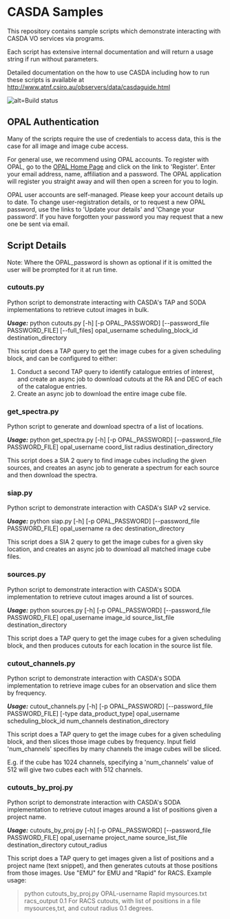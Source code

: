 # CASDA Samples

This repository contains sample scripts which demonstrate interacting with CASDA VO services via programs.

Each script has extensive internal documentation and will return a usage string if run without parameters.

Detailed documentation on the how to use CASDA including how to run these scripts is available at
http://www.atnf.csiro.au/observers/data/casdaguide.html

![alt=Build status](https://img.shields.io/travis/csiro-rds/casda-samples.svg "Travis build status")

## OPAL Authentication

Many of the scripts require the use of credentials to access data, this is the case for all image and image cube access.

For general use, we recommend using OPAL accounts. To register with OPAL, go to the 
[OPAL Home Page](http://opal.atnf.csiro.au/) and click on the link to 'Register'. Enter your email address, name, 
affiliation and a password. The OPAL application will register you straight away and will then open a screen for you
to login.

OPAL user accounts are self-managed. Please keep your account details up to date. To change user-registration details, 
or to request a new OPAL password, use the links to 'Update your details' and 'Change your password'. If you have 
forgotten your password you may request that a new one be sent via email. 

## Script Details

Note: Where the OPAL_password is shown as optional if it is omitted the user will be prompted for it at run time.

### cutouts.py

Python script to demonstrate interacting with CASDA's TAP and SODA implementations to retrieve cutout images in bulk.

***Usage:*** python cutouts.py [-h] [-p OPAL_PASSWORD] [--password_file PASSWORD_FILE] [--full_files] opal_username scheduling_block_id destination_directory
                  
This script does a TAP query to get the image cubes for a given scheduling block, and can be configured to either:

1. Conduct a second TAP query to identify catalogue entries of interest, and create an async job to download cutouts 
at the RA and DEC of each of the catalogue entries.
2. Create an async job to download the entire image cube file.

### get_spectra.py

Python script to generate and download spectra of a list of locations. 

***Usage:*** python get_spectra.py [-h] [-p OPAL_PASSWORD] [--password_file PASSWORD_FILE] opal_username coord_list radius destination_directory

This script does a SIA 2 query to find image cubes including the given sources, and creates an async job to generate a spectrum for each source
and then download the spectra.


### siap.py

Python script to demonstrate interaction with CASDA's SIAP v2 service.

***Usage:*** python siap.py [-h] [-p OPAL_PASSWORD] [--password_file PASSWORD_FILE] opal_username ra dec destination_directory
               
This script does a SIA 2 query to get the image cubes for a given sky location, and creates an async job to download 
all matched image cube files.

### sources.py

Python script to demonstrate interaction with CASDA's SODA implementation to retrieve cutout images around a list of 
sources.

***Usage:*** python sources.py [-h] [-p OPAL_PASSWORD] [--password_file PASSWORD_FILE] opal_username image_id source_list_file destination_directory

This script does a TAP query to get the image cubes for a given scheduling block, and then produces cutouts for each
location in the source list file.

### cutout_channels.py

Python script to demonstrate interaction with CASDA's SODA implementation to retrieve image cubes for an observation and slice them by frequency.

***Usage:*** cutout_channels.py [-h] [-p OPAL_PASSWORD] [--password_file PASSWORD_FILE] [-type data_product_type] opal_username scheduling_block_id num_channels destination_directory

This script does a TAP query to get the image cubes for a given scheduling block, and then slices those image cubes by frequency.
Input field 'num_channels' specifies by many channels the image cubes will be sliced. 

E.g. if the cube has 1024 channels, specifying a 'num_channels' value of 512 will give two cubes each with 512 channels. 

### cutouts_by_proj.py

Python script to demonstrate interaction with CASDA's SODA implementation to retrieve cutout images around a list of positions given a project name.

***Usage:*** cutouts_by_proj.py [-h] [-p OPAL_PASSWORD] [--password_file PASSWORD_FILE] opal_username project_name source_list_file destination_directory cutout_radius

This script does a TAP query to get images given a list of positions and a project name (text snippet), and then generates cutouts at those positions from those images. Use "EMU" for EMU and "Rapid" for RACS. Example usage:
>python cutouts_by_proj.py OPAL-username Rapid mysources.txt racs_output 0.1
For RACS cutouts, with list of positions in a file mysources,txt, and cutout radius 0.1 degrees.